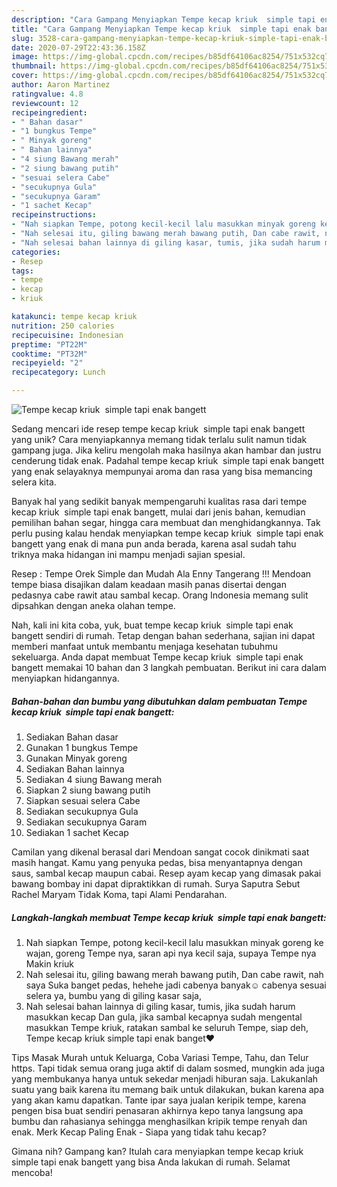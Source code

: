 ```yaml
---
description: "Cara Gampang Menyiapkan Tempe kecap kriuk  simple tapi enak bangett, Enak Banget"
title: "Cara Gampang Menyiapkan Tempe kecap kriuk  simple tapi enak bangett, Enak Banget"
slug: 3528-cara-gampang-menyiapkan-tempe-kecap-kriuk-simple-tapi-enak-bangett-enak-banget
date: 2020-07-29T22:43:36.158Z
image: https://img-global.cpcdn.com/recipes/b85df64106ac8254/751x532cq70/tempe-kecap-kriuk-simple-tapi-enak-bangett-foto-resep-utama.jpg
thumbnail: https://img-global.cpcdn.com/recipes/b85df64106ac8254/751x532cq70/tempe-kecap-kriuk-simple-tapi-enak-bangett-foto-resep-utama.jpg
cover: https://img-global.cpcdn.com/recipes/b85df64106ac8254/751x532cq70/tempe-kecap-kriuk-simple-tapi-enak-bangett-foto-resep-utama.jpg
author: Aaron Martinez
ratingvalue: 4.8
reviewcount: 12
recipeingredient:
- " Bahan dasar"
- "1 bungkus Tempe"
- " Minyak goreng"
- " Bahan lainnya"
- "4 siung Bawang merah"
- "2 siung bawang putih"
- "sesuai selera Cabe"
- "secukupnya Gula"
- "secukupnya Garam"
- "1 sachet Kecap"
recipeinstructions:
- "Nah siapkan Tempe, potong kecil-kecil lalu masukkan minyak goreng ke wajan, goreng Tempe nya, saran api nya kecil saja, supaya Tempe nya Makin kriuk"
- "Nah selesai itu, giling bawang merah bawang putih, Dan cabe rawit, nah saya Suka banget pedas, hehehe jadi cabenya banyak☺️ cabenya sesuai selera ya, bumbu yang di giling kasar saja,"
- "Nah selesai bahan lainnya di giling kasar, tumis, jika sudah harum masukkan kecap Dan gula, jika sambal kecapnya sudah mengental masukkan Tempe kriuk, ratakan sambal ke seluruh Tempe, siap deh, Tempe kecap kriuk simple tapi enak banget❤️"
categories:
- Resep
tags:
- tempe
- kecap
- kriuk

katakunci: tempe kecap kriuk 
nutrition: 250 calories
recipecuisine: Indonesian
preptime: "PT22M"
cooktime: "PT32M"
recipeyield: "2"
recipecategory: Lunch

---
```



![Tempe kecap kriuk  simple tapi enak bangett](https://img-global.cpcdn.com/recipes/b85df64106ac8254/751x532cq70/tempe-kecap-kriuk-simple-tapi-enak-bangett-foto-resep-utama.jpg)

Sedang mencari ide resep tempe kecap kriuk  simple tapi enak bangett yang unik? Cara menyiapkannya memang tidak terlalu sulit namun tidak gampang juga. Jika keliru mengolah maka hasilnya akan hambar dan justru cenderung tidak enak. Padahal tempe kecap kriuk  simple tapi enak bangett yang enak selayaknya mempunyai aroma dan rasa yang bisa memancing selera kita.

Banyak hal yang sedikit banyak mempengaruhi kualitas rasa dari tempe kecap kriuk  simple tapi enak bangett, mulai dari jenis bahan, kemudian pemilihan bahan segar, hingga cara membuat dan menghidangkannya. Tak perlu pusing kalau hendak menyiapkan tempe kecap kriuk  simple tapi enak bangett yang enak di mana pun anda berada, karena asal sudah tahu triknya maka hidangan ini mampu menjadi sajian spesial.

Resep : Tempe Orek Simple dan Mudah Ala Enny Tangerang !!! Mendoan tempe biasa disajikan dalam keadaan masih panas disertai dengan pedasnya cabe rawit atau sambal kecap. Orang Indonesia memang sulit dipsahkan dengan aneka olahan tempe.


Nah, kali ini kita coba, yuk, buat tempe kecap kriuk  simple tapi enak bangett sendiri di rumah. Tetap dengan bahan sederhana, sajian ini dapat memberi manfaat untuk membantu menjaga kesehatan tubuhmu sekeluarga. Anda dapat membuat Tempe kecap kriuk  simple tapi enak bangett memakai 10 bahan dan 3 langkah pembuatan. Berikut ini cara dalam menyiapkan hidangannya.

<!--inarticleads1-->

##### Bahan-bahan dan bumbu yang dibutuhkan dalam pembuatan Tempe kecap kriuk  simple tapi enak bangett:

1. Sediakan  Bahan dasar
1. Gunakan 1 bungkus Tempe
1. Gunakan  Minyak goreng
1. Sediakan  Bahan lainnya
1. Sediakan 4 siung Bawang merah
1. Siapkan 2 siung bawang putih
1. Siapkan sesuai selera Cabe
1. Sediakan secukupnya Gula
1. Sediakan secukupnya Garam
1. Sediakan 1 sachet Kecap


Camilan yang dikenal berasal dari Mendoan sangat cocok dinikmati saat masih hangat. Kamu yang penyuka pedas, bisa menyantapnya dengan saus, sambal kecap maupun cabai. Resep ayam kecap yang dimasak pakai bawang bombay ini dapat dipraktikkan di rumah. Surya Saputra Sebut Rachel Maryam Tidak Koma, tapi Alami Pendarahan. 

<!--inarticleads2-->

##### Langkah-langkah membuat Tempe kecap kriuk  simple tapi enak bangett:

1. Nah siapkan Tempe, potong kecil-kecil lalu masukkan minyak goreng ke wajan, goreng Tempe nya, saran api nya kecil saja, supaya Tempe nya Makin kriuk
1. Nah selesai itu, giling bawang merah bawang putih, Dan cabe rawit, nah saya Suka banget pedas, hehehe jadi cabenya banyak☺️ cabenya sesuai selera ya, bumbu yang di giling kasar saja,
1. Nah selesai bahan lainnya di giling kasar, tumis, jika sudah harum masukkan kecap Dan gula, jika sambal kecapnya sudah mengental masukkan Tempe kriuk, ratakan sambal ke seluruh Tempe, siap deh, Tempe kecap kriuk simple tapi enak banget❤️


Tips Masak Murah untuk Keluarga, Coba Variasi Tempe, Tahu, dan Telur https. Tapi tidak semua orang juga aktif di dalam sosmed, mungkin ada juga yang membukanya hanya untuk sekedar menjadi hiburan saja. Lakukanlah suatu yang baik karena itu memang baik untuk dilakukan, bukan karena apa yang akan kamu dapatkan. Tante ipar saya jualan keripik tempe, karena pengen bisa buat sendiri penasaran akhirnya kepo tanya langsung apa bumbu dan rahasianya sehingga menghasilkan kripik tempe renyah dan enak. Merk Kecap Paling Enak - Siapa yang tidak tahu kecap? 

Gimana nih? Gampang kan? Itulah cara menyiapkan tempe kecap kriuk  simple tapi enak bangett yang bisa Anda lakukan di rumah. Selamat mencoba!
